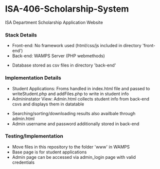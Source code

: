 # ISA-406-Scholarship-System
ISA Department Scholarship Application Website

### Stack Details 
 - Front-end: No framework used (html/css/js included in directory 'front-end')
 - Back-end: WAMPS Server (PHP webmethods)
  + Database stored as csv files in directory 'back-end'
  
### Implementation Details
 - Student Applications: Froms handled in index.html file and passed to writeStudent.php and addFiles.php to write in student info
 - Admininstator View: Admin.html collects student info from back-end csvs and displays them in datatable
  + Searching/sorting/downloading results also availbale through admin.html
  + Admin username and password additionally stored in back-end
 
### Testing/Implementation
 - Move files in this repository to the folder 'www' in WAMPS
 - Base page is for student applications
 - Admin page can be accessed via admin_login page with valid credentials
